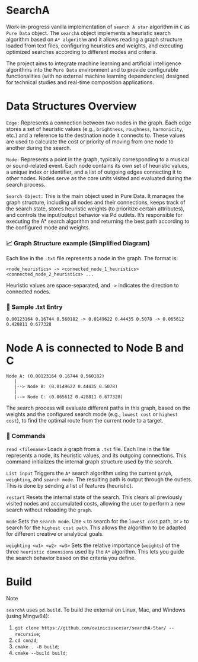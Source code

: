 # SearchA
Work-in-progress vanilla implementation of  ``search A star`` algorithm in `C` as ``Pure Data`` object.
The ``searchA`` object implements a heuristic search algorithm based on `A* algorithm` and it allows reading a graph structure loaded from text files, configuring heuristics and weights, and executing optimized searches according to different modes and criteria.

The project aims to integrate machine learning and artificial intelligence algorithms into the `Pure Data` environment and to provide configurable functionalities (with no external machine learning dependencies) designed for technical studies and real-time composition applications.



# Data Structures Overview
``Edge:``
Represents a connection between two nodes in the graph. Each edge stores a set of heuristic values (e.g., ``brightness``, ``roughness``, ``harmonicity``, etc.) and a reference to the destination node it connects to. These values are used to calculate the cost or priority of moving from one node to another during the search.

``Node:``
Represents a point in the graph, typically corresponding to a musical or sound-related event. Each node contains its own set of heuristic values, a unique index or identifier, and a list of outgoing edges connecting it to other nodes. Nodes serve as the core units visited and evaluated during the search process.

``Search Object:``
This is the main object used in Pure Data. It manages the graph structure, including all nodes and their connections, keeps track of the search state, stores heuristic weights (to prioritize certain attributes), and controls the input/output behavior via Pd outlets. It’s responsible for executing the A* search algorithm and returning the best path according to the configured mode and weights.

### 📈 Graph Structure example (Simplified Diagram) 

Each line in the ``.txt`` file represents a node in the graph. The format is:

``<node_heuristics> -> <connected_node_1_heuristics> <connected_node_2_heuristics> ...``

Heuristic values are space-separated, and ``->`` indicates the direction to connected nodes.

### 🔢 Sample .txt Entry
``0.00123164 0.16744 0.560182 -> 0.0149622 0.44435 0.5078 -> 0.065612 0.428811 0.677328``

# Node A is connected to Node B and C

```
Node A: (0.00123164 0.16744 0.560182)
   |
   |--> Node B: (0.0149622 0.44435 0.5078)
   |
   |--> Node C: (0.065612 0.428811 0.677328)

```

The search process will evaluate different paths in this graph, based on the weights and the configured search mode (e.g., ``lowest cost`` or ``highest cost``), to find the optimal route from the current node to a target.



### 🔧 Commands

``read <filename>``
Loads a graph from a ``.txt`` file. Each line in the file represents a node, its heuristic values, and its outgoing connections. This command initializes the internal graph structure used by the search.

``List input`` 
Triggers the ``A*`` search algorithm using the current ``graph``, ``weighting``, and ``search mode``. The resulting path is output through the outlets. This is done by sending a list of features (heuristic).

``restart``
Resets the internal state of the search. This clears all previously visited nodes and accumulated costs, allowing the user to perform a new search without reloading the ``graph``.

``mode``
Sets the ``search mode``. Use ``<`` to search for the ``lowest cost`` path, or ``>`` to search for the ``highest cost path``. This allows the algorithm to be adapted for different creative or analytical goals.

``weighting <w1> <w2> <w3>``
Sets the relative importance (``weights``) of the three ``heuristic dimensions`` used by the ``A*`` algorithm. This lets you guide the search behavior based on the criteria you define.


# Build
> [!NOTE]
`searchA` uses `pd.build`. To build the external on Linux, Mac, and Windows (using Mingw64):

1. `git clone https://github.com/oviniciuscesar/searchA-Star/ --recursive`;
2. `cd cnn2d`;
4. `cmake . -B build`;
5. `cmake --build build`;
